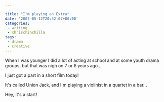 ```yaml
---

title: "I'm playing an Extra"
date: '2007-05-12T20:52:07+00:00'
categories:
 - writing
 - chrischinchilla
tags:
 - drama 
 - creative
---
```


When I was younger I did a lot of acting at school and at some youth drama groups, but that was nigh on 7 or 8 years ago...

I just got a part in a short film today!

It's called Union Jack, and I'm playing a violinist in a quartet in a bar...

Hey, it's a start!
